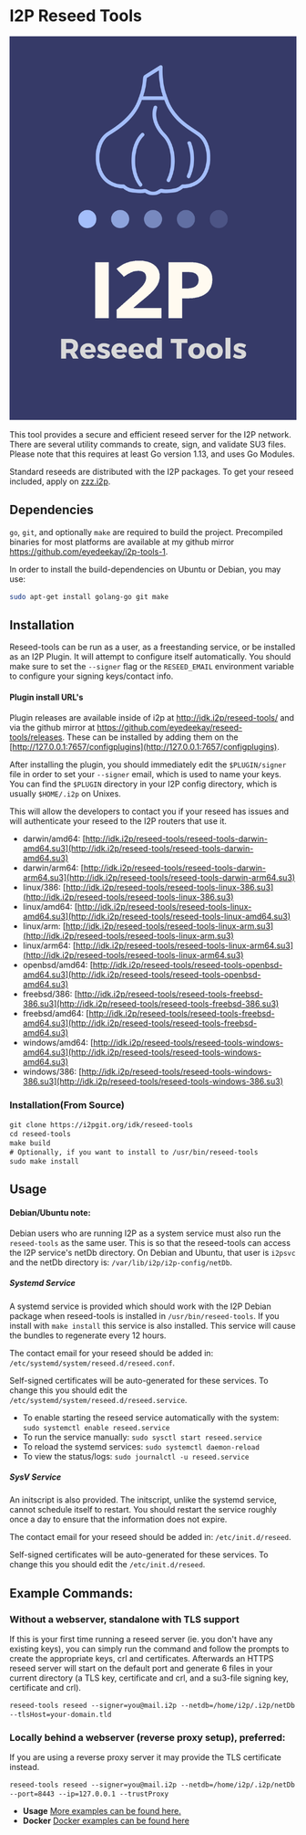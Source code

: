 I2P Reseed Tools
==================

![Reseed Tools Poster](content/images/reseed.png)

This tool provides a secure and efficient reseed server for the I2P network.
There are several utility commands to create, sign, and validate SU3 files.
Please note that this requires at least Go version 1.13, and uses Go Modules.

Standard reseeds are distributed with the I2P packages. To get your reseed
included, apply on [zzz.i2p](http://zzz.i2p).

## Dependencies

`go`, `git`, and optionally `make` are required to build the project.
Precompiled binaries for most platforms are available at my github mirror
https://github.com/eyedeekay/i2p-tools-1.

In order to install the build-dependencies on Ubuntu or Debian, you may use:

```sh
sudo apt-get install golang-go git make
```

## Installation

Reseed-tools can be run as a user, as a freestanding service, or be installed
as an I2P Plugin. It will attempt to configure itself automatically. You should
make sure to set the `--signer` flag or the `RESEED_EMAIL` environment variable
to configure your signing keys/contact info.

#### Plugin install URL's

Plugin releases are available inside of i2p at http://idk.i2p/reseed-tools/
and via the github mirror at https://github.com/eyedeekay/reseed-tools/releases.
These can be installed by adding them on the 
[http://127.0.0.1:7657/configplugins](http://127.0.0.1:7657/configplugins).

After installing the plugin, you should immediately edit the `$PLUGIN/signer`
file in order to set your `--signer` email, which is used to name your keys.
You can find the `$PLUGIN` directory in your I2P config directory, which is
usually `$HOME/.i2p` on Unixes.

This will allow the developers to contact you if your reseed has issues
and will authenticate your reseed to the I2P routers that use it.

- darwin/amd64: [http://idk.i2p/reseed-tools/reseed-tools-darwin-amd64.su3](http://idk.i2p/reseed-tools/reseed-tools-darwin-amd64.su3)
- darwin/arm64: [http://idk.i2p/reseed-tools/reseed-tools-darwin-arm64.su3](http://idk.i2p/reseed-tools/reseed-tools-darwin-arm64.su3)
- linux/386: [http://idk.i2p/reseed-tools/reseed-tools-linux-386.su3](http://idk.i2p/reseed-tools/reseed-tools-linux-386.su3)
- linux/amd64: [http://idk.i2p/reseed-tools/reseed-tools-linux-amd64.su3](http://idk.i2p/reseed-tools/reseed-tools-linux-amd64.su3)
- linux/arm: [http://idk.i2p/reseed-tools/reseed-tools-linux-arm.su3](http://idk.i2p/reseed-tools/reseed-tools-linux-arm.su3)
- linux/arm64: [http://idk.i2p/reseed-tools/reseed-tools-linux-arm64.su3](http://idk.i2p/reseed-tools/reseed-tools-linux-arm64.su3)
- openbsd/amd64: [http://idk.i2p/reseed-tools/reseed-tools-openbsd-amd64.su3](http://idk.i2p/reseed-tools/reseed-tools-openbsd-amd64.su3)
- freebsd/386: [http://idk.i2p/reseed-tools/reseed-tools-freebsd-386.su3](http://idk.i2p/reseed-tools/reseed-tools-freebsd-386.su3)
- freebsd/amd64: [http://idk.i2p/reseed-tools/reseed-tools-freebsd-amd64.su3](http://idk.i2p/reseed-tools/reseed-tools-freebsd-amd64.su3)
- windows/amd64: [http://idk.i2p/reseed-tools/reseed-tools-windows-amd64.su3](http://idk.i2p/reseed-tools/reseed-tools-windows-amd64.su3)
- windows/386: [http://idk.i2p/reseed-tools/reseed-tools-windows-386.su3](http://idk.i2p/reseed-tools/reseed-tools-windows-386.su3)

### Installation(From Source)

```
git clone https://i2pgit.org/idk/reseed-tools
cd reseed-tools
make build
# Optionally, if you want to install to /usr/bin/reseed-tools
sudo make install
```

## Usage

#### Debian/Ubuntu note:

Debian users who are running I2P as a system service must also run the 
`reseed-tools` as the same user. This is so that the reseed-tools can access
the I2P service's netDb directory. On Debian and Ubuntu, that user is `i2psvc`
and the netDb directory is: `/var/lib/i2p/i2p-config/netDb`.

##### Systemd Service

A systemd service is provided which should work with the I2P Debian package
when reseed-tools is installed in `/usr/bin/reseed-tools`. If you install with
`make install` this service is also installed. This service will cause the
bundles to regenerate every 12 hours.

The contact email for your reseed should be added in:
`/etc/systemd/system/reseed.d/reseed.conf`.

Self-signed certificates will be auto-generated for these services. To change
this you should edit the `/etc/systemd/system/reseed.d/reseed.service`.

- To enable starting the reseed service automatically with the system: `sudo systemctl enable reseed.service`
- To run the service manually: `sudo sysctl start reseed.service`  
- To reload the systemd services: `sudo systemctl daemon-reload`
- To view the status/logs: `sudo journalctl -u reseed.service`

##### SysV Service

An initscript is also provided. The initscript, unlike the systemd service,
cannot schedule itself to restart. You should restart the service roughly once
a day to ensure that the information does not expire.

The contact email for your reseed should be added in:
`/etc/init.d/reseed`.

Self-signed certificates will be auto-generated for these services. To change
this you should edit the `/etc/init.d/reseed`.

## Example Commands:

### Without a webserver, standalone with TLS support

If this is your first time running a reseed server (ie. you don't have any existing keys),
you can simply run the command and follow the prompts to create the appropriate keys, crl and certificates.
Afterwards an HTTPS reseed server will start on the default port and generate 6 files in your current directory
(a TLS key, certificate and crl, and a su3-file signing key, certificate and crl).

```
reseed-tools reseed --signer=you@mail.i2p --netdb=/home/i2p/.i2p/netDb --tlsHost=your-domain.tld
```

### Locally behind a webserver (reverse proxy setup), preferred:

If you are using a reverse proxy server it may provide the TLS certificate instead.

```
reseed-tools reseed --signer=you@mail.i2p --netdb=/home/i2p/.i2p/netDb --port=8443 --ip=127.0.0.1 --trustProxy
```

- **Usage** [More examples can be found here.](EXAMPLES.md)
- **Docker** [Docker examples can be found here](DOCKER.md)
